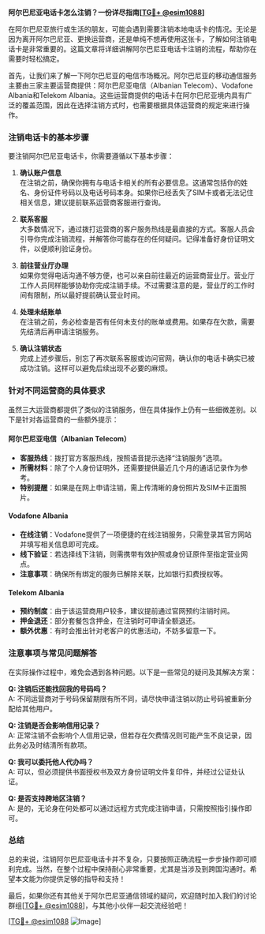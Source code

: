 **阿尔巴尼亚电话卡怎么注销？一份详尽指南[[TG💪+ @esim1088](https://t.me/s/esim1088)]**

在阿尔巴尼亚旅行或生活的朋友，可能会遇到需要注销本地电话卡的情况。无论是因为离开阿尔巴尼亚、更换运营商，还是单纯不想再使用这张卡，了解如何注销电话卡是非常重要的。这篇文章将详细讲解阿尔巴尼亚电话卡注销的流程，帮助你在需要时轻松搞定。

首先，让我们来了解一下阿尔巴尼亚的电信市场概况。阿尔巴尼亚的移动通信服务主要由三家主要运营商提供：阿尔巴尼亚电信（Albanian Telecom）、Vodafone Albania和Telekom Albania。这些运营商提供的电话卡在阿尔巴尼亚境内具有广泛的覆盖范围，因此在选择注销方式时，也需要根据具体运营商的规定来进行操作。

### 注销电话卡的基本步骤

要注销阿尔巴尼亚电话卡，你需要遵循以下基本步骤：

1. **确认账户信息**  
   在注销之前，确保你拥有与电话卡相关的所有必要信息。这通常包括你的姓名、身份证件号码以及电话号码本身。如果你已经丢失了SIM卡或者无法记住相关信息，建议提前联系运营商客服进行查询。

2. **联系客服**  
   大多数情况下，通过拨打运营商的客户服务热线是最直接的方式。客服人员会引导你完成注销流程，并解答你可能存在的任何疑问。记得准备好身份证明文件，以便顺利验证身份。

3. **前往营业厅办理**  
   如果你觉得电话沟通不够方便，也可以亲自前往最近的运营商营业厅。营业厅工作人员同样能够协助你完成注销手续。不过需要注意的是，营业厅的工作时间有限制，所以最好提前确认营业时间。

4. **处理未结账单**  
   在注销之前，务必检查是否有任何未支付的账单或费用。如果存在欠款，需要先结清后再申请注销服务。

5. **确认注销状态**  
   完成上述步骤后，别忘了再次联系客服或访问官网，确认你的电话卡确实已被成功注销。这样可以避免后续出现不必要的麻烦。

### 针对不同运营商的具体要求

虽然三大运营商都提供了类似的注销服务，但在具体操作上仍有一些细微差别。以下是针对各运营商的一些额外提示：

#### 阿尔巴尼亚电信（Albanian Telecom）
- **客服热线**：拨打官方客服热线，按照语音提示选择“注销服务”选项。
- **所需材料**：除了个人身份证明外，还需要提供最近几个月的通话记录作为参考。
- **特别提醒**：如果是在网上申请注销，需上传清晰的身份照片及SIM卡正面照片。

#### Vodafone Albania
- **在线注销**：Vodafone提供了一项便捷的在线注销服务，只需登录其官方网站并填写相关信息即可完成。
- **线下验证**：若选择线下注销，则需携带有效护照或身份证原件至指定营业网点。
- **注意事项**：确保所有绑定的服务已解除关联，比如银行扣费授权等。

#### Telekom Albania
- **预约制度**：由于该运营商用户较多，建议提前通过官网预约注销时间。
- **押金退还**：部分套餐包含押金，在注销时可申请全额退还。
- **额外优惠**：有时会推出针对老客户的优惠活动，不妨多留意一下。

### 注意事项与常见问题解答

在实际操作过程中，难免会遇到各种问题。以下是一些常见的疑问及其解决方案：

**Q: 注销后还能找回我的号码吗？**  
A: 不同运营商对于号码保留期限有所不同，请尽快申请注销以防止号码被重新分配给其他用户。

**Q: 注销是否会影响信用记录？**  
A: 正常注销不会影响个人信用记录，但若存在欠费情况则可能产生不良记录，因此务必及时结清所有款项。

**Q: 我可以委托他人代办吗？**  
A: 可以，但必须提供书面授权书及双方身份证明文件复印件，并经过公证处认证。

**Q: 是否支持跨地区注销？**  
A: 是的，无论身在何处都可以通过远程方式完成注销申请，只需按照指引操作即可。

### 总结

总的来说，注销阿尔巴尼亚电话卡并不复杂，只要按照正确流程一步步操作即可顺利完成。当然，在整个过程中保持耐心非常重要，尤其是当涉及到跨国沟通时。希望本文能为你提供足够的指导和支持！

最后，如果你还有其他关于阿尔巴尼亚通信领域的疑问，欢迎随时加入我们的讨论群组[[TG💪+ @esim1088](https://t.me/s/esim1088)]，与其他小伙伴一起交流经验吧！

[[TG💪+ @esim1088](https://t.me/s/esim1088) ![Image](https://i.postimg.cc/4NQfJmqS/Snipaste-2025-05-13-00-14-12.png)]